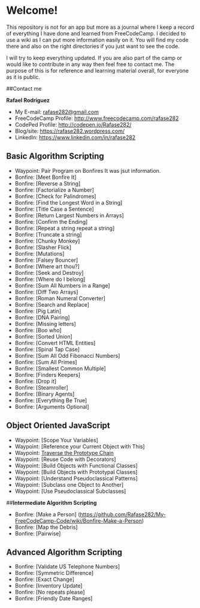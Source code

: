 # Welcome!

This repository is not for an app but more as a journal where I keep a record of everything I have done and learned from FreeCodeCamp. I decided to use a wiki as I can put more information easily on it. You will find my code there and also on the right directories if you just want to see the code. 

I will try to keep everything updated. If you are also part of the camp or would like to contribute in any way then feel free to contact me. The purpose of this is for reference and learning material overall, for everyone as it is public.

##Contact me

**Rafael Rodriguez**

* My E-mail: rafase282@gmail.com
* FreeCodeCamp Profile: http://www.freecodecamp.com/rafase282
* CodePed Profile: http://codepen.io/Rafase282/
* Blog/site: https://rafase282.wordpress.com/
* LinkedIn: https://www.linkedin.com/in/rafase282

## <strong>Basic Algorithm Scripting </strong>

* Waypoint: Pair Program on Bonfires It was jsut information.
* Bonfire: [Meet Bonfire It] 
* Bonfire: [Reverse a String] 
* Bonfire: [Factorialize a Number] 
* Bonfire: [Check for Palindromes] 
* Bonfire: [Find the Longest Word in a String] 
* Bonfire: [Title Case a Sentence] 
* Bonfire: [Return Largest Numbers in Arrays] 
* Bonfire: [Confirm the Ending] 
* Bonfire: [Repeat a string repeat a string] 
* Bonfire: [Truncate a string] 
* Bonfire: [Chunky Monkey] 
* Bonfire: [Slasher Flick] 
* Bonfire: [Mutations] 
* Bonfire: [Falsey Bouncer] 
* Bonfire: [Where art thou?] 
* Bonfire: [Seek and Destroy] 
* Bonfire: [Where do I belong] 
* Bonfire: [Sum All Numbers in a Range] 
* Bonfire: [Diff Two Arrays] 
* Bonfire: [Roman Numeral Converter] 
* Bonfire: [Search and Replace] 
* Bonfire: [Pig Latin] 
* Bonfire: [DNA Pairing] 
* Bonfire: [Missing letters] 
* Bonfire: [Boo who] 
* Bonfire: [Sorted Union] 
* Bonfire: [Convert HTML Entities] 
* Bonfire: [Spinal Tap Case]
* Bonfire: [Sum All Odd Fibonacci Numbers] 
* Bonfire: [Sum All Primes] 
* Bonfire: [Smallest Common Multiple] 
* Bonfire: [Finders Keepers] 
* Bonfire: [Drop it] 
* Bonfire: [Steamroller] 
* Bonfire: [Binary Agents] 
* Bonfire: [Everything Be True]
* Bonfire: [Arguments Optional] 

## <strong>Object Oriented JavaScript</strong>

* Waypoint: [Scope Your Variables]
* Waypoint: [Reference your Current Object with This]
* Waypoint: [Traverse the Prototype Chain](https://github.com/Rafase282/My-FreeCodeCamp-Code/wiki/Waypoint-Traverse-the-Prototype-Chain)
* Waypoint: [Reuse Code with Decorators]
* Waypoint: [Build Objects with Functional Classes]
* Waypoint: [Build Objects with Prototypal Classes]
* Waypoint: [Understand Pseudoclassical Patterns]
* Waypoint: [Subclass one Object to Another]
* Waypoint: [Use Pseudoclassical Subclasses]

##<strong>Intermediate Algorithm Scripting</strong>

* Bonfire: [Make a Person] (https://github.com/Rafase282/My-FreeCodeCamp-Code/wiki/Bonfire-Make-a-Person)
* Bonfire: [Map the Debris]
* Bonfire: [Pairwise]

## <strong>Advanced Algorithm Scripting</strong>

* Bonfire: [Validate US Telephone Numbers]
* Bonfire: [Symmetric Difference]
* Bonfire: [Exact Change]
* Bonfire: [Inventory Update]
* Bonfire: [No repeats please]
* Bonfire: [Friendly Date Ranges]
